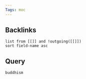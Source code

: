 ```yaml
---
Tags: moc
---
```

## Backlinks
```dataview 
list from [[]] and !outgoing([[]]) 
sort field-name asc
```
## Query
```query 
buddhism
```
